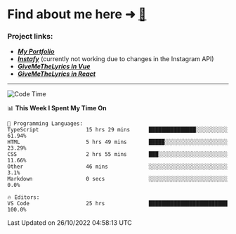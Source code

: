# Find about me here ➜ [🧑](https://pauabella.dev)

### Project links:
- ***[My Portfolio](https://pauabella.dev)***
- ***[Instafy](https://instafy.me)*** (currently not working due to changes in the Instagram API)
- ***[GiveMeTheLyrics in Vue](https://lyrics.pauabella.dev)***
- ***[GiveMeTheLyrics in React](https://pauabella.dev/GiveMeTheLyrics)***

---
<!--START_SECTION:waka-->
![Code Time](http://img.shields.io/badge/Code%20Time-1%2C586%20hrs%2034%20mins-blue)

📊 **This Week I Spent My Time On** 

```text
💬 Programming Languages: 
TypeScript               15 hrs 29 mins      ███████████████░░░░░░░░░░   61.94% 
HTML                     5 hrs 49 mins       █████░░░░░░░░░░░░░░░░░░░░   23.29% 
CSS                      2 hrs 55 mins       ███░░░░░░░░░░░░░░░░░░░░░░   11.66% 
Other                    46 mins             ░░░░░░░░░░░░░░░░░░░░░░░░░   3.1% 
Markdown                 0 secs              ░░░░░░░░░░░░░░░░░░░░░░░░░   0.0%

🔥 Editors: 
VS Code                  25 hrs              █████████████████████████   100.0%

```


 Last Updated on 26/10/2022 04:58:13 UTC
<!--END_SECTION:waka-->
